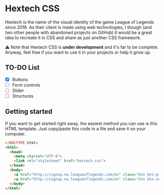 # Hextech CSS
Hextech is the name of the visual identity of the game League of Legends since 2016. As their client is made using web technologies, I though (and two other people with abandoned projects on GitHub) it would be a great idea to recreate it in CSS and share as just another CSS framework.

:warning: Note that Hextech CSS is **under development** and it's far to be complete. Anyway, feel free if you want to use it in your projects or help it grow up.

## TO-DO List
- [x] Buttons
- [ ] Form controls
- [ ] Slider
- [ ] Structures

## Getting started
If you want to get started right away, the easiest method you can use is this HTML template. Just copy/paste this code in a file and save it on your computer.

```html
<!DOCTYPE html>
<html>
  <head>
    <meta charset="UTF-8">
    <link rel="stylesheet" href="hextech.css">
  </head>
  <body>
    <a href="http://signup.na.leagueoflegends.com/en" class="btn btn-primary">Button</a><br><br>
    <a href="http://signup.na.leagueoflegends.com/en" class="btn btn-secondary">Another button</a>
  </body>
</html>
```
